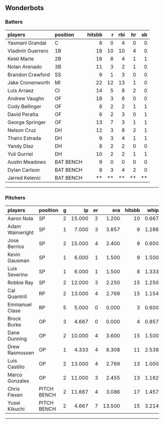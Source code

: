 ## Wonderbots

### Batters

 
|players           |position  | hitsbb|  r| rbi| hr| sb| 
|:-----------------|:---------|------:|--:|---:|--:|--:| 
|Yasmani Grandal   |C         |      8|  0|   4|  0|  0| 
|Vladimir Guerrero |1B        |     18| 10|  10|  4|  0| 
|Ketel Marte       |2B        |     16|  8|   4|  1|  1| 
|Nolan Arenado     |3B        |     11|  3|   2|  1|  0| 
|Brandon Crawford  |SS        |      9|  1|   3|  0|  0| 
|Jake Cronenworth  |MI        |     22| 12|  13|  1|  0| 
|Luis Arraez       |CI        |     14|  5|   8|  2|  0| 
|Andrew Vaughn     |OF        |     18|  3|   6|  0|  0| 
|Cody Bellinger    |OF        |      8|  2|   2|  1|  1| 
|David Peralta     |OF        |      6|  2|   3|  0|  1| 
|George Springer   |OF        |     13|  7|   3|  1|  1| 
|Nelson Cruz       |DH        |     12|  3|   8|  2|  1| 
|Thairo Estrada    |DH        |      9|  3|   4|  1|  1| 
|Yandy Diaz        |DH        |      8|  2|   2|  0|  0| 
|Yuli Gurriel      |DH        |     10|  2|   2|  1|  1| 
|Austin Meadows    |BAT BENCH |      9|  0|   0|  0|  0| 
|Dylan Carlson     |BAT BENCH |      8|  3|   4|  2|  0| 
|Jarred Kelenic    |BAT BENCH |     **| **|  **| **| **| 


* * *

### Pitchers

 
|players         |position    |  g|     ip| er|    era| hitsbb|  whip| so|  w| sv| 
|:---------------|:-----------|--:|------:|--:|------:|------:|-----:|--:|--:|--:| 
|Aaron Nola      |SP          |  2| 15.000|  2|  1.200|     10| 0.667| 12|  1|  0| 
|Adam Wainwright |SP          |  1|  7.000|  3|  3.857|      9| 1.286|  7|  0|  0| 
|Jose Berrios    |SP          |  2| 15.000|  4|  2.400|      9| 0.600| 13|  1|  0| 
|Kevin Gausman   |SP          |  1|  6.000|  1|  1.500|      9| 1.500|  4|  0|  0| 
|Luis Severino   |SP          |  1|  6.000|  1|  1.500|      8| 1.333| 10|  0|  0| 
|Robbie Ray      |SP          |  2| 12.000|  3|  2.250|     15| 1.250|  7|  1|  0| 
|Cal Quantrill   |RP          |  2| 13.000|  4|  2.769|     15| 1.154|  7|  2|  0| 
|Emmanuel Clase  |RP          |  5|  5.000|  0|  0.000|      3| 0.600|  5|  0|  4| 
|Brock Burke     |OP          |  3|  4.667|  0|  0.000|      4| 0.857|  6|  1|  0| 
|Dane Dunning    |OP          |  2| 10.000|  4|  3.600|     15| 1.500|  5|  0|  0| 
|Drew Rasmussen  |OP          |  1|  4.333|  4|  8.308|     11| 2.538|  3|  0|  0| 
|Luis Castillo   |OP          |  2| 13.000|  4|  2.769|     13| 1.000|  9|  0|  0| 
|Marco Gonzales  |OP          |  2| 11.000|  3|  2.455|     13| 1.182|  6|  0|  0| 
|Chris Flexen    |PITCH BENCH |  2| 11.667|  4|  3.086|     17| 1.457|  7|  0|  0| 
|Yusei Kikuchi   |PITCH BENCH |  2|  4.667|  7| 13.500|     15| 3.214|  6|  0|  0| 


* * *



